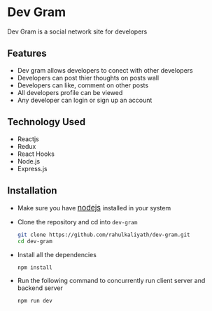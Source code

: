 # Dev Gram

Dev Gram is a social network site for developers 

## Features

* Dev gram allows developers to conect with other developers
* Developers can post thier thoughts on posts wall
* Developers can like, comment on other posts
* All developers profile can be viewed
* Any developer can login or sign up an account

## Technology Used

* Reactjs 
* Redux
* React Hooks
* Node.js
* Express.js

## Installation

* Make sure you have <span style="font-size:larger;">[nodejs](https://nodejs.org/en/download/) </span> installed in your system
* Clone the repository and cd into `dev-gram`
    ``` bash 
    git clone https://github.com/rahulkaliyath/dev-gram.git
    cd dev-gram 
     ``` 
* Install all the dependencies
    ``` node
    npm install
    ```

* Run the following command to concurrently run client server and backend server
  ``` node
  npm run dev
  ```
